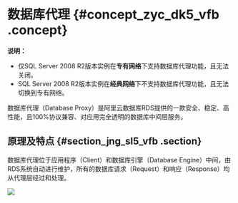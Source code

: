 # 数据库代理 {#concept_zyc_dk5_vfb .concept}

**说明：** 

-   仅SQL Server 2008 R2版本实例在**专有网络**下支持数据库代理功能，且无法关闭。
-   SQL Server 2008 R2版本实例在**经典网络**下不支持数据库代理功能，且无法切换到专有网络。

数据库代理（Database Proxy）是阿里云数据库RDS提供的一款安全、稳定、高性能，且100%协议兼容、对应用完全透明的数据库中间层服务。

## 原理及特点 {#section_jng_sl5_vfb .section}

数据库代理位于应用程序（Client）和数据库引擎（Database Engine）中间，由RDS系统自动进行维护，所有的数据库请求（Request）和响应（Response）均从代理层经过和处理。

![](http://static-aliyun-doc.oss-cn-hangzhou.aliyuncs.com/assets/img/64387/155021588032299_zh-CN.png)

